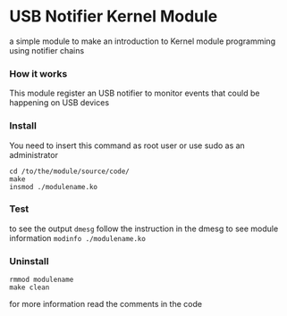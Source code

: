 # USB Notifier Kernel Module

a simple module to make an introduction to Kernel module programming using notifier chains


### How it works
This module register an USB notifier to monitor events that could be happening on USB devices


### Install
You need to insert this command as root user or use sudo as an administrator
```
cd /to/the/module/source/code/
make
insmod ./modulename.ko
```

### Test
to see the output `dmesg`
follow the instruction in the dmesg
to see module information `modinfo ./modulename.ko`


### Uninstall
```
rmmod modulename
make clean
```

for more information read the comments in the code
